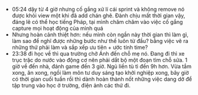 - 05:24 dậy từ 4 giờ nhưng cố gắng xử lí cái sprint và không remove nó được khỏi view một khi đã add chán ghê. Đành chịu mất thời gian vậy, đáng lẽ có thể học tiếng Pháp, tại mình chăm chăm vào việc cố gắng capture mọi hoạt động của mình quá
- Nhưng hoàn cảnh thiệt hơn: nếu mình còn ngần này thời gian thì làm gì, làm sao để nghĩ được những bước như thế luôn từ đầu? bằng việc vẽ ra những thứ phải làm và sắp xếp ưu tiên + ước tính time?
- 23:38 đi học về thì qua trường chở Ánh đến chỗ mẹ nó. Đang đi thì xe trục trặc do nước vào động cơ nên phải dắt bộ một đoạn tìm chỗ sửa. 1 giờ về đến nhà, đánh game đến 3 giờ. Ngủ liền tù tì đến 9h hơn. 
  Vừa tắm xong, ăn xong, ngồi làm môn tư duy sáng tạo khởi nghiệp xong, bây giờ có thời gian cuối tuần rồi thì dành hoàn thành nốt những việc dang dở để tập trung vào học ở trường, điện ảnh các thứ đi.